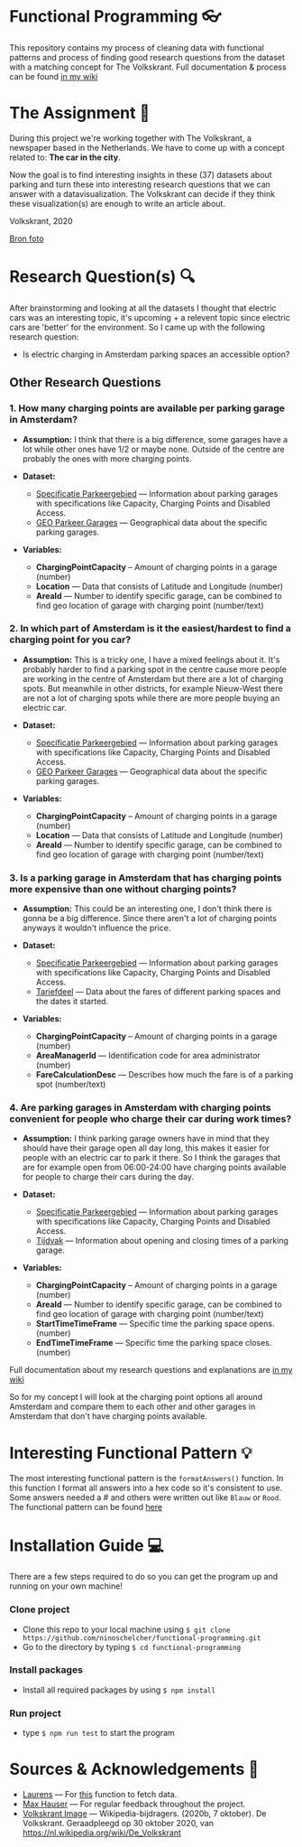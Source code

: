 # Functional Programming 👓
This repository contains my process of cleaning data with functional patterns and process of finding good research questions from the dataset with a matching concept for The Volkskrant. Full documentation & process can be found [in my wiki](https://github.com/ninoschelcher/functional-programming/wiki)

# The Assignment 📝
During this project we're working together with The Volkskrant, a newspaper based in the Netherlands. We have to come up with a concept related to: **The car in the city**.

Now the goal is to find interesting insights in these (37) datasets about parking and turn these into interesting research questions that we can answer with a datavisualization. The Volkskrant can decide if they think these visualization(s) are enough to write an article about.

Volkskrant, 2020

[Bron foto](https://nl.wikipedia.org/wiki/Bestand:Volkskrant.svg)

# Research Question(s) 🔍
After brainstorming and looking at all the datasets I thought that electric cars was an interesting topic, it's upcoming + a relevent topic since electric cars are 'better' for the environment. So I came up with the following research question:
- Is electric charging in Amsterdam parking spaces an accessible option?

## Other Research Questions
### 1. How many charging points are available per parking garage in Amsterdam?
- **Assumption:** I think that there is a big difference, some garages have a lot while other ones have 1/2 or maybe none. Outside of the centre are probably the ones with more charging points.

- **Dataset:**
   * [Specificatie Parkeergebied](https://opendata.rdw.nl/Parkeren/Open-Data-Parkeren-SPECIFICATIES-PARKEERGEBIED/b3us-f26s) — Information about parking garages with specifications like Capacity, Charging Points and Disabled Access. 
   * [GEO Parkeer Garages](https://opendata.rdw.nl/Parkeren/GEO-Parkeer-Garages/t5pc-eb34) — Geographical data about the specific parking garages.

- **Variables:**
   * **ChargingPointCapacity** – Amount of charging points in a garage (number)
   * **Location** — Data that consists of Latitude and Longitude (number)
   * **AreaId** — Number to identify specific garage, can be combined to find geo location of garage with charging point (number/text)

### 2. In which part of Amsterdam is it the easiest/hardest to find a charging point for you car?
- **Assumption:** This is a tricky one, I have a mixed feelings about it. It's probably harder to find a parking spot in the centre cause more people are working in the centre of Amsterdam but there are a lot of charging spots. But meanwhile in other districts, for example Nieuw-West there are not a lot of charging spots while there are more people buying an electric car. 
 
- **Dataset:**
    * [Specificatie Parkeergebied](https://opendata.rdw.nl/Parkeren/Open-Data-Parkeren-SPECIFICATIES-PARKEERGEBIED/b3us-f26s) — Information about parking garages with specifications like Capacity, Charging Points and Disabled Access. 
    * [GEO Parkeer Garages](https://opendata.rdw.nl/Parkeren/GEO-Parkeer-Garages/t5pc-eb34) — Geographical data about the specific parking garages.

- **Variables:**
    * **ChargingPointCapacity** – Amount of charging points in a garage (number)
    * **Location** — Data that consists of Latitude and Longitude (number)
    * **AreaId** — Number to identify specific garage, can be combined to find geo location of garage with charging point (number/text)

### 3. Is a parking garage in Amsterdam that has charging points more expensive than one without charging points?
- **Assumption:** This could be an interesting one, I don't think there is gonna be a big difference. Since there aren't a lot of charging points anyways it wouldn't influence the price.

- **Dataset:**
    * [Specificatie Parkeergebied](https://opendata.rdw.nl/Parkeren/Open-Data-Parkeren-SPECIFICATIES-PARKEERGEBIED/b3us-f26s) — Information about parking garages with specifications like Capacity, Charging Points and Disabled Access. 
    * [Tariefdeel](https://opendata.rdw.nl/Parkeren/Open-Data-Parkeren-TARIEFDEEL/534e-5vdg) — Data about the fares of different parking spaces and the dates it started.

- **Variables:**
    * **ChargingPointCapacity** – Amount of charging points in a garage (number)
    * **AreaManagerId** — Identification code for area administrator (number)
    * **FareCalculationDesc** — Describes how much the fare is of a parking spot (number/text)

### 4.  Are parking garages in Amsterdam with charging points convenient for people who charge their car during work times?
- **Assumption:** I think parking garage owners have in mind that they should have their garage open all day long, this makes it easier for people with an electric car to park it there. So I think the garages that are for example open from 06:00-24:00 have charging points available for people to charge their cars during the day.

- **Dataset:**
    * [Specificatie Parkeergebied](https://opendata.rdw.nl/Parkeren/Open-Data-Parkeren-SPECIFICATIES-PARKEERGEBIED/b3us-f26s) — Information about parking garages with specifications like Capacity, Charging Points and Disabled Access. 
   * [Tijdvak](https://opendata.rdw.nl/Parkeren/Open-Data-Parkeren-TIJDVAK/ixf8-gtwq/data) — Information about opening and closing times of a parking garage.

- **Variables:**
    * **ChargingPointCapacity** – Amount of charging points in a garage (number)
    * **AreaId** — Number to identify specific garage, can be combined to find geo location of garage with charging point (number/text)
    * **StartTimeTimeFrame** — Specific time the parking space opens. (number)
    * **EndTimeTimeFrame** — Specific time the parking space closes. (number)

Full documentation about my research questions and explanations are [in my wiki](https://github.com/ninoschelcher/functional-programming/wiki/Brainstorming-&-Research-Questions)

So for my concept I will look at the charging point options all around Amsterdam and compare them to each other and other garages in Amsterdam that don't have charging points available.

# Interesting Functional Pattern 💡 
The most interesting functional pattern is the `formatAnswers()` function. In this function I format all answers into a hex code so it's consistent to use. Some answers needed a # and others were written out like `Blauw` or `Rood`. The functional pattern can be found [here](https://github.com/ninoschelcher/functional-programming/blob/8406b341de0dbf77022d8b12798f4415e8bf4be1/src/surveyexercise/surveyCleanup.js#L17)

# Installation Guide 💻
There are a few steps required to do so you can get the program up and running on your own machine!

### Clone project
- Clone this repo to your local machine using `$ git clone https://github.com/ninoschelcher/functional-programming.git`
- Go to the directory by typing `$ cd functional-programming`

### Install packages
- Install all required packages by using `$ npm install`

### Run project
- type `$ npm run test` to start the program

# Sources & Acknowledgements 🙋
- [Laurens](https://github.com/Razpudding) — For [this](https://github.com/ninoschelcher/functional-programming/blob/5f093897016b1c53d41cc6bf522d4afe2c28a3d6/parkingData.js#L9) function to fetch data. 
- [Max Hauser](https://github.com/max-hauser) — For regular feedback throughout the project.
- [Volkskrant Image](https://nl.wikipedia.org/wiki/De_Volkskrant) — Wikipedia-bijdragers. (2020b, 7 oktober). De Volkskrant. Geraadpleegd op 30 oktober 2020, van https://nl.wikipedia.org/wiki/De_Volkskrant
